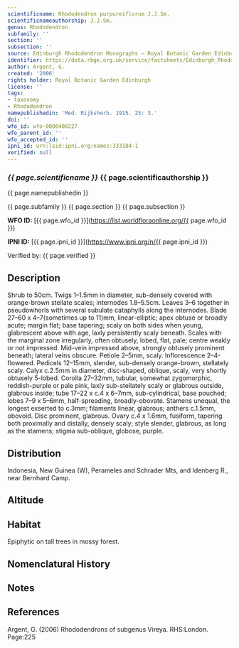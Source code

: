 ```yaml
---
scientificname: Rhododendron purpureiflorum J.J.Sm.
scientificnameauthorship: J.J.Sm.
genus: Rhododendron
subfamily: ''
section: ''
subsection: ''
source: Edinburgh Rhododendron Monographs – Royal Botanic Garden Edinburgh
identifier: https://data.rbge.org.uk/service/factsheets/Edinburgh_Rhododendron_Monographs.xhtml
author: Argent, G.
created: '2006'
rights holder: Royal Botanic Garden Edinburgh
license: ''
tags:
- taxonomy
- Rhododendron
namepublishedin: 'Med. Rijksherb. 1915. 25: 3.'
doi: ''
wfo_id: wfo-0000400227
wfo_parent_id: ''
wfo_accepted_id: ''
ipni_id: urn:lsid:ipni.org:names:333184-1
verified: null
---
```

### _{{ page.scientificname }}_ {{ page.scientificauthorship }}
 {{ page.namepublishedin }}

{{ page.subfamily }} {{ page.section }} {{ page.subsection }}

**WFO ID:** [{{ page.wfo_id }}](https://list.worldfloraonline.org/{{ page.wfo_id }})

**IPNI ID:** [{{ page.ipni_id }}](https://www.ipni.org/n/{{ page.ipni_id }})

Verified by: {{ page.verified }}



## Description
Shrub to 50cm. Twigs 1–1.5mm in diameter, sub-densely covered with orange-brown stellate scales; internodes 1.8–5.5cm. Leaves 3–6 together in pseudowhorls with several subulate cataphylls along the internodes. Blade 27–60 x 4–7(sometimes up to 11)mm, linear-elliptic; apex obtuse or broadly acute; margin flat; base tapering; scaly on both sides when young, glabrescent above with age, laxly persistently scaly beneath. Scales with the marginal zone irregularly, often obtusely, lobed, flat, pale; centre weakly or not impressed. Mid-vein impressed above, strongly obtusely prominent beneath; lateral veins obscure. Petiole 2–5mm, scaly. Inflorescence 2–4-flowered. Pedicels 12–15mm, slender, sub-densely orange-brown, stellately scaly. Calyx c.2.5mm in diameter, disc-shaped, oblique, scaly, very shortly obtusely 5-lobed. Corolla 27–32mm, tubular, somewhat zygomorphic, reddish-purple or pale pink, laxly sub-stellately scaly or glabrous outside, glabrous inside; tube 17–22 x c.4 x 6–7mm, sub-cylindrical, base pouched; lobes 7–9 x 5–6mm, half-spreading, broadly-obovate. Stamens unequal, the longest exserted to c.3mm; filaments linear, glabrous; anthers c.1.5mm, obovoid. Disc prominent, glabrous. Ovary c.4 x 1.6mm, fusiform, tapering both proximally and distally, densely scaly; style slender, glabrous, as long as the stamens; stigma sub-oblique, globose, purple.

## Distribution
Indonesia, New Guinea (W), Perameles and Schrader Mts, and Idenberg R., near Bernhard Camp.

## Altitude


## Habitat
Epiphytic on tall trees in mossy forest.

## Nomenclatural History

                       
## Notes


## References

Argent, G. (2006) Rhododendrons of subgenus Vireya. RHS:London. Page:225
